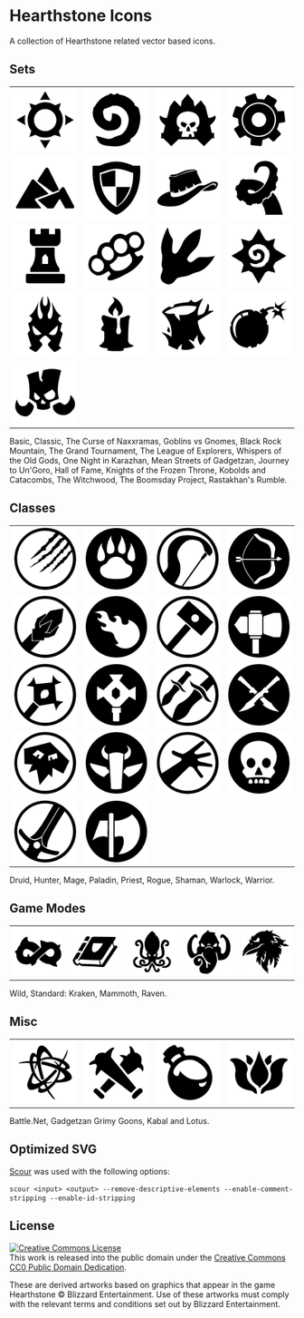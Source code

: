 # Hearthstone Icons
A collection of Hearthstone related vector based icons.

## Sets
<table>
<tr>
<td><img src="/PNG/Set_Basic.png?raw=true" alt="Basic" title="Basic" /></td>
<td><img src="/PNG/Set_Classic.png?raw=true" alt="Classic" title="Classic" /></td>
<td><img src="/PNG/Set_Naxx.png?raw=true" alt="The Curse of Naxxramas" title="The Curse of Naxxramas" /></td>
<td><img src="/PNG/Set_GVG.png?raw=true" alt="Goblins vs Gnomes" title="Goblins vs Gnomes" /></td>
</tr>
<tr>
<td><img src="/PNG/Set_BRM.png?raw=true" alt="Black Rock Mountain" title="Black Rock Mountain" /></td>
<td><img src="/PNG/Set_TGT.png?raw=true" alt="The Grand Tournament" title="The Grand Tournament" /></td>
<td><img src="/PNG/Set_LOE.png?raw=true" alt="The League of Explorers" title="The League of Explorers" /></td>
<td><img src="/PNG/Set_OG.png?raw=true" alt="Whispers of the Old Gods" title="Whispers of the Old Gods" /></td>
</tr>
<tr>
<td><img src="/PNG/Set_Kara.png?raw=true" alt="One Night in Karazhan" title="One Night in Karazhan" /></td>
<td><img src="/PNG/Set_Gadgetzan.png?raw=true" alt="Mean Streets of Gadgetzan" title="Mean Streets of Gadgetzan" /></td>
<td><img src="/PNG/Set_Ungoro.png?raw=true" alt="Journey to Un'Goro" title="Journey to Un'Goro" /></td>
<td><img src="/PNG/Set_HOF.png?raw=true" alt="Hall of Fame" title="Hall of Fame" /></td>
</tr>
<tr>
<td><img src="/PNG/Set_ICC.png?raw=true" alt="Knights of the Frozen Throne" title="Knights of the Frozen Throne" /></td>
<td><img src="/PNG/Set_LOOT.png?raw=true" alt="Kobolds and Catacombs" title="Kobolds and Catacombs" /></td>
<td><img src="/PNG/Set_WOOD.png?raw=true" alt="The Witchwood" title="The Witchwood" /></td>
<td><img src="/PNG/Set_BOOM.png?raw=true" alt="The Boomsday Project" title="The Boomsday Project" /></td>
</tr>
<tr>
<td><img src="/PNG/Set_Troll.png?raw=true" alt="Rastakhan's Rumble" title="Rastakhan's Rumble" /></td>
</tr>
</table>

Basic, Classic, The Curse of Naxxramas, Goblins vs Gnomes, Black Rock Mountain, The Grand Tournament, The League of Explorers, Whispers of the Old Gods, One Night in Karazhan, Mean Streets of Gadgetzan, Journey to Un'Goro, Hall of Fame, Knights of the Frozen Throne, Kobolds and Catacombs, The Witchwood, The Boomsday Project, Rastakhan's Rumble.

## Classes
<table>
<tr>
<td><img src="/PNG/Class_Druid.png?raw=true" alt="Druid" title="Druid" /></td>
<td><img src="/PNG/Class_Druid_Alt.png?raw=true" alt="Druid Alt" title="Druid Alt" /></td>
<td><img src="/PNG/Class_Hunter.png?raw=true" alt="Hunter" title="Hunter" /></td>
<td><img src="/PNG/Class_Hunter_Alt.png?raw=true" alt="Hunter Alt" title="Hunter Alt" /></td>
</tr>
<tr>
<td><img src="/PNG/Class_Mage.png?raw=true" alt="Mage" title="Mage" /></td>
<td><img src="/PNG/Class_Mage_Alt.png?raw=true" alt="Mage Alt" title="Mage Alt" /></td>
<td><img src="/PNG/Class_Paladin.png?raw=true" alt="Paladin" title="Paladin" /></td>
<td><img src="/PNG/Class_Paladin_Alt.png?raw=true" alt="Paladin Alt" title="Paladin Alt" /></td>
</tr>
<tr>
<td><img src="/PNG/Class_Priest.png?raw=true" alt="Priest" title="Priest" /></td>
<td><img src="/PNG/Class_Priest_Alt.png?raw=true" alt="Priest Alt" title="Priest Alt" /></td>
<td><img src="/PNG/Class_Rogue.png?raw=true" alt="Rogue" title="Rogue" /></td>
<td><img src="/PNG/Class_Rogue_Alt.png?raw=true" alt="Rogue Alt" title="Rogue Alt" /></td>
</tr>
<tr>
<td><img src="/PNG/Class_Shaman.png?raw=true" alt="Shaman" title="Shaman" /></td>
<td><img src="/PNG/Class_Shaman_Alt.png?raw=true" alt="Shaman Alt" title="Shaman Alt" /></td>
<td><img src="/PNG/Class_Warlock.png?raw=true" alt="Warlock" title="Warlock" /></td>
<td><img src="/PNG/Class_Warlock_Alt.png?raw=true" alt="Warlock Alt" title="Warlock Alt" /></td>
</tr>
<tr>
<td><img src="/PNG/Class_Warrior.png?raw=true" alt="Warrior" title="Warrior" /></td>
<td><img src="/PNG/Class_Warrior_Alt.png?raw=true" alt="Warrior Alt" title="Warrior Alt" /></td>
</tr>
</table>

Druid, Hunter, Mage, Paladin, Priest, Rogue, Shaman, Warlock, Warrior.

## Game Modes
<table>
<tr>
<td><img src="/PNG/Mode_Wild.png?raw=true" alt="Wild" title="Wild" /></td>
<td><img src="/PNG/Misc_StandardBook.png?raw=true" alt="Standard Book" title="Standard Book" /></td>
<td><img src="/PNG/Mode_Standard_Kraken.png?raw=true" alt="Standard Kraken" title="Standard Kraken" /></td>
<td><img src="/PNG/Mode_Standard_Mammoth.png?raw=true" alt="Standard Mammoth" title="Standard Mammoth" /></td>
<td><img src="/PNG/Mode_Standard_Raven.png?raw=true" alt="Standard Raven" title="Standard Raven" /></td>
</tr>
</table>

Wild, Standard: Kraken, Mammoth, Raven.

## Misc
<table>
<tr>
<td><img src="/PNG/Misc_BattleNet.png?raw=true" alt="BattleNet" title="BattleNet" /></td>
<td><img src="/PNG/Misc_Gadgetzan_GrimyGoons.png?raw=true" alt="Grimy Goons" title="Grimy Goons" /></td>
<td><img src="/PNG/Misc_Gadgetzan_Kabal.png?raw=true" alt="Kabal" title="Kabal" /></td>
<td><img src="/PNG/Misc_Gadgetzan_Lotus.png?raw=true" alt="Jade Lotus" title="Jade Lotus" /></td>
</tr>
</table>
Battle.Net, Gadgetzan Grimy Goons, Kabal and Lotus.

## Optimized SVG
[Scour](https://github.com/scour-project/scour) was used with the following options:
```
scour <input> <output> --remove-descriptive-elements --enable-comment-stripping --enable-id-stripping
```

<!--
## Converting SVG to XAML
To use SVG files in XAML they need to follow Microsoft's format. The following steps may be entirely disgusting, but do produce a perfect result.

1. Open the SVG file in Internet Explorer.
- Print the page, choosing the *Microsoft XPS Document Writer* (or similarly named device) and save the resulting file.
- Open the XPS file with 7Zip or equivalent file archive tool, and extract the contents.
- Find the file `Documents\Pages1.fpage` in the extracted directory tree, and open it in a text editor.
- Depending on the SVG you may need to copy the whole `<Canvas>` element or just a single `<Path>` element.
- Copy the XAML elements into your application.
-->

## License

<a rel="license" href="https://creativecommons.org/publicdomain/zero/1.0/">
	<img alt="Creative Commons License" style="border-width:0" src="https://licensebuttons.net/p/zero/1.0/88x31.png" />
</a>
<br />This work is released into the public domain under the <a rel="license" href="https://creativecommons.org/publicdomain/zero/1.0/">Creative Commons CC0 Public Domain Dedication</a>.

These are derived artworks based on graphics that appear in the game Hearthstone &copy; Blizzard Entertainment. Use of these artworks must comply with the relevant terms and conditions set out by Blizzard Entertainment.


